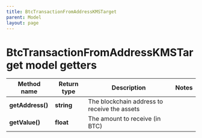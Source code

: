 ```yaml
---
title: BtcTransactionFromAddressKMSTarget
parent: Model
layout: page
---
```


# BtcTransactionFromAddressKMSTarget model getters

Method name | Return type | Description | Notes
------------ | ------------- | ------------- | -------------
**getAddress()** | **string** | The blockchain address to receive the assets |
**getValue()** | **float** | The amount to receive (in BTC) |

